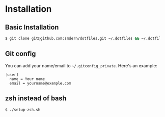 # Installation

## Basic Installation

```bash
$ git clone git@github.com:smdern/dotfiles.git ~/.dotfiles && ~/.dotfiles/setup.sh
```

## Git config

You can add your name/email to `~/.gitconfig_private`. Here's an example:

```
[user]
  name = Your name
  email = yourname@example.com
```

## zsh instead of bash

```bash
$ ./setup-zsh.sh
```
